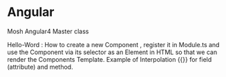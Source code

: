 # Angular
Mosh Angular4 Master class

Hello-Word : 
How to create a new Component , register it in Module.ts and use the Component via its selector as an Element in HTML so that we can render the Components Template. 
Example of Interpolation {{}} for field (attribute) and method.

